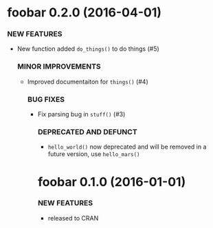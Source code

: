 foobar 0.2.0 (2016-04-01)
=========================

  ### NEW FEATURES

  * New function added `do_things()` to do things (#5)

    ### MINOR IMPROVEMENTS

    * Improved documentaiton for `things()` (#4)

      ### BUG FIXES

      * Fix parsing bug in `stuff()` (#3)

        ### DEPRECATED AND DEFUNCT

        * `hello_world()` now deprecated and will be removed in a
        future version, use `hello_mars()`


        foobar 0.1.0 (2016-01-01)
        =========================

          ### NEW FEATURES

          * released to CRAN
